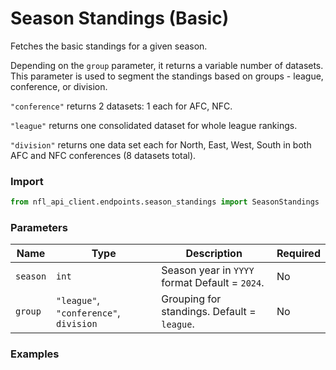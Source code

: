 # Season Standings (Basic)

Fetches the basic standings for a given season. 

Depending on the `group` parameter, it returns a variable number of datasets. This parameter is used to segment the standings based on groups - league, conference, or division. 

`"conference"` returns 2 datasets: 1 each for AFC, NFC. 

`"league"` returns one consolidated dataset for whole league rankings. 

`"division"` returns one data set each for North, East, West, South in both AFC and NFC conferences (8 datasets total).


### Import 

``` python
from nfl_api_client.endpoints.season_standings import SeasonStandings
```

### Parameters

| **Name**        | **Type**               | **Description**                                                                 | **Required** |
|-----------------|------------------------|---------------------------------------------------------------------------------|--------------|
| `season`        | `int`                  | Season year in `YYYY` format Default = `2024`.                  | No           |
| `group`   | `"league"`, `"conference"`, `division`           | Grouping for standings. Default = `league`.                   | No           |


### Examples
